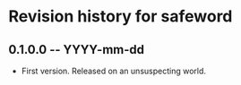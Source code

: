 # Revision history for safeword

## 0.1.0.0  -- YYYY-mm-dd

* First version. Released on an unsuspecting world.
